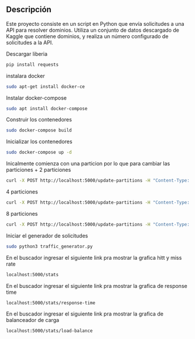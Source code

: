 
## Descripción
Este proyecto consiste en un script en Python que envía solicitudes a una API para resolver dominios. Utiliza un conjunto de datos descargado de Kaggle que contiene dominios, y realiza un número configurado de solicitudes a la API.

Descargar liberia 

```bash
pip install requests
```
instalara docker
```bash
sudo apt-get install docker-ce
```
Instalar docker-compose
```bash
sudo apt install docker-compose
```
Construir los contenedores
```bash
sudo docker-compose build 
```
Inicializar los contenedores
```bash
sudo docker-compose up -d 
```
Inicalmente comienza con una particion por lo que para cambiar las particiones +
2 particiones
```bash
curl -X POST http://localhost:5000/update-partitions -H "Content-Type: application/json" -d '{"partitions": 2}'
```
4 particiones
```bash
curl -X POST http://localhost:5000/update-partitions -H "Content-Type: application/json" -d '{"partitions": 4}'
```
8 particiones
```bash
curl -X POST http://localhost:5000/update-partitions -H "Content-Type: application/json" -d '{"partitions": 8}'
```
Iniciar el generador de solicitudes
```bash
sudo python3 traffic_generator.py
```
En el buscador ingresar el siguiente link pra mostrar la grafica hitt y miss rate
```bash
localhost:5000/stats
```
En el buscador ingresar el siguiente link pra mostrar la grafica de response time
```bash
localhost:5000/stats/response-time
```
En el buscador ingresar el siguiente link pra mostrar la grafica de balanceador de carga
```bash
localhost:5000/stats/load-balance
```
